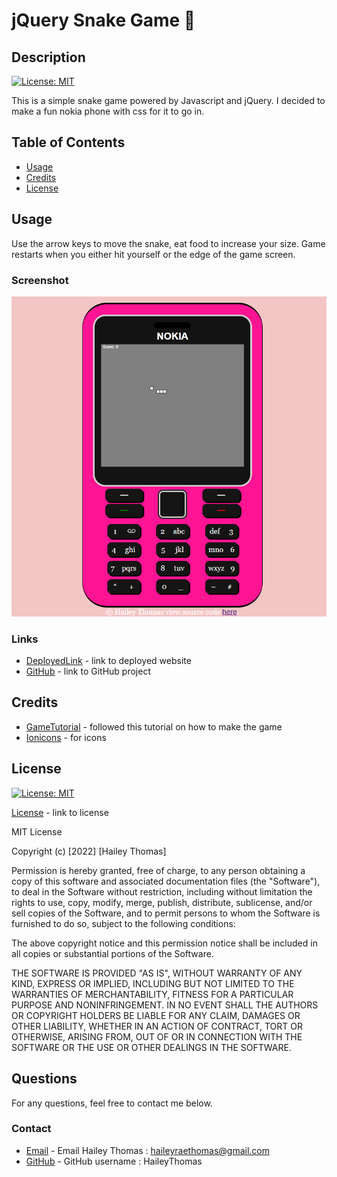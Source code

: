 # jQuery Snake Game 📱

## Description

[![License: MIT](https://img.shields.io/badge/License-MIT-yellow.svg)](https://opensource.org/licenses/MIT)

This is a simple snake game powered by Javascript and jQuery. I decided to make a fun nokia phone with css for it to go in.

## Table of Contents

- [Usage](#usage)
- [Credits](#credits)
- [License](#license)

## Usage

Use the arrow keys to move the snake, eat food to increase your size. Game restarts when you either hit yourself or the edge of the game screen.

### Screenshot

![Screenshot](./assets/images/screenshot.png)

### Links

- [DeployedLink](https://haileythomas.github.io/jquery-snake/) - link to deployed website
- [GitHub](https://github.com/HaileyThomas/jquery-snake) - link to GitHub project

## Credits

- [GameTutorial](https://www.sourcecodester.com/tutorials/javascript/11260/creating-very-simple-snake-game-using-jquery.html) - followed this tutorial on how to make the game
- [Ionicons](https://ionic.io/ionicons) - for icons

## License

[![License: MIT](https://img.shields.io/badge/License-MIT-yellow.svg)](https://opensource.org/licenses/MIT)

[License](https://opensource.org/licenses/MIT) - link to license

MIT License

Copyright (c) [2022] [Hailey Thomas]

Permission is hereby granted, free of charge, to any person obtaining a copy
of this software and associated documentation files (the "Software"), to deal
in the Software without restriction, including without limitation the rights
to use, copy, modify, merge, publish, distribute, sublicense, and/or sell
copies of the Software, and to permit persons to whom the Software is
furnished to do so, subject to the following conditions:

The above copyright notice and this permission notice shall be included in all
copies or substantial portions of the Software.

THE SOFTWARE IS PROVIDED "AS IS", WITHOUT WARRANTY OF ANY KIND, EXPRESS OR
IMPLIED, INCLUDING BUT NOT LIMITED TO THE WARRANTIES OF MERCHANTABILITY,
FITNESS FOR A PARTICULAR PURPOSE AND NONINFRINGEMENT. IN NO EVENT SHALL THE
AUTHORS OR COPYRIGHT HOLDERS BE LIABLE FOR ANY CLAIM, DAMAGES OR OTHER
LIABILITY, WHETHER IN AN ACTION OF CONTRACT, TORT OR OTHERWISE, ARISING FROM,
OUT OF OR IN CONNECTION WITH THE SOFTWARE OR THE USE OR OTHER DEALINGS IN THE
SOFTWARE.

## Questions

For any questions, feel free to contact me below.

### Contact

- [Email](mailto:haileyraethomas@gmail.com) - Email Hailey Thomas : haileyraethomas@gmail.com
- [GitHub](https://github.com/HaileyThomas) - GitHub username : HaileyThomas
